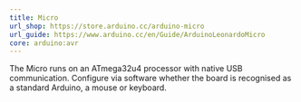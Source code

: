 ```yaml
---
title: Micro
url_shop: https://store.arduino.cc/arduino-micro
url_guide: https://www.arduino.cc/en/Guide/ArduinoLeonardoMicro
core: arduino:avr
---
```


The Micro runs on an ATmega32u4 processor with native USB communication. Configure via software whether the board is recognised as a standard Arduino, a mouse or keyboard. 
